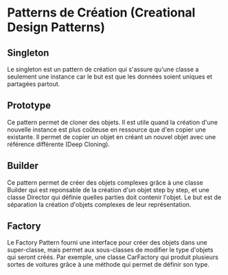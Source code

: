 # Patterns de Création (Creational Design Patterns)

## Singleton

Le singleton est un pattern de création qui s'assure qu'une classe a seulement une instance car le but est que les données soient uniques et partagées partout.

## Prototype

Ce pattern permet de cloner des objets.
Il est utile quand la création d'une nouvelle instance est plus coûteuse en ressource que d'en copier une existante.
Il permet de copier un objet en créant un nouvel objet avec une référence différente (Deep Cloning).

## Builder

Ce pattern permet de créer des objets complexes grâce à une classe Builder qui est reponsable de la création d'un objet step by step, et une classe Director qui définie quelles parties doit contenir l'objet.
Le but est de séparation la création d'objets complexes de leur représentation.

## Factory

Le Factory Pattern fourni une interface pour créer des objets dans une super-classe, mais permet aux sous-classes de modifier le type d'objets qui seront créés.
Par exemple, une classe CarFactory qui produit plusieurs sortes de voitures grâce à une méthode qui permet de définir son type.
